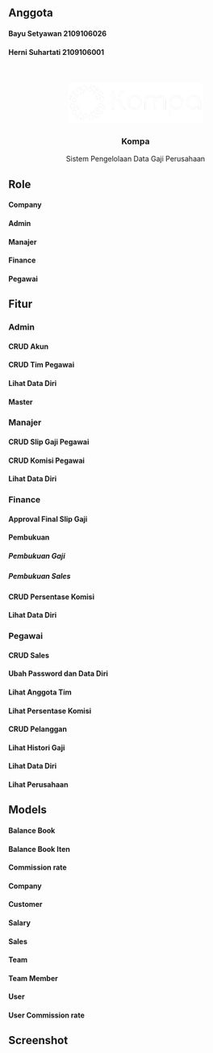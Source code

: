 <br />

## Anggota
#### Bayu Setyawan 2109106026
#### Herni Suhartati 2109106001
<br />


<!-- PROJECT LOGO -->
<br />
<div align="center">
  <a href="https://github.com/othneildrew/Best-README-Template">
    <img src="./public/assets/images/logo_white.png" height="80">
  </a>

  <h3 align="center">Kompa</h3>

  <p align="center">
    Sistem Pengelolaan Data Gaji Perusahaan
    <br />
  </p>
</div>

## Role
#### Company
#### Admin
#### Manajer
#### Finance
#### Pegawai

## Fitur
### Admin
#### CRUD Akun
#### CRUD Tim Pegawai
#### Lihat Data Diri
#### Master
### Manajer
#### CRUD Slip Gaji Pegawai
#### CRUD Komisi Pegawai
#### Lihat Data Diri
### Finance
#### Approval Final Slip Gaji
#### Pembukuan
##### Pembukuan Gaji
##### Pembukuan Sales
#### CRUD Persentase Komisi
#### Lihat Data Diri
### Pegawai
#### CRUD Sales
#### Ubah Password dan Data Diri
#### Lihat Anggota Tim
#### Lihat Persentase Komisi
#### CRUD Pelanggan
#### Lihat Histori Gaji
#### Lihat Data Diri
#### Lihat Perusahaan

## Models
#### Balance Book
#### Balance Book Iten
#### Commission rate
#### Company
#### Customer
#### Salary
#### Sales
#### Team
#### Team Member
#### User
#### User Commission rate


<!-- ABOUT THE PROJECT -->
## Screenshot

